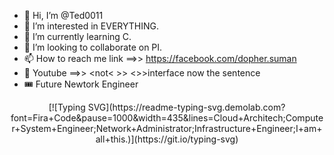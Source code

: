 - 👋 Hi, I’m @Ted0011
- 👀 I’m interested in EVERYTHING.
- 🌱 I’m currently learning C.
- 💞️ I’m looking to collaborate on PI.
- 📫 How to reach me link ==>> <https://facebook.com/dopher.suman>
- 🚪 Youtube ==>> <not< >> <<interested>>>interface<pull><list> now the sentence
- 🎟 Future Newtork Engineer


<p align="center">
[![Typing SVG](https://readme-typing-svg.demolab.com?font=Fira+Code&pause=1000&width=435&lines=Cloud+Architech;Computer+System+Engineer;Network+Administrator;Infrastructure+Engineer;I+am+all+this.)](https://git.io/typing-svg)
</p>
